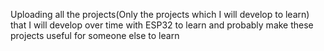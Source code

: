 Uploading all the projects(Only the projects which I will develop to learn) that I will develop over time with ESP32 to learn and probably make these projects useful for someone else to learn
